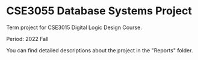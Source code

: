 # CSE3055 Database Systems Project

Term project for CSE3015 Digital Logic Design Course.

Period: 2022 Fall

You can find detailed descriptions about the project in the "Reports" folder.
